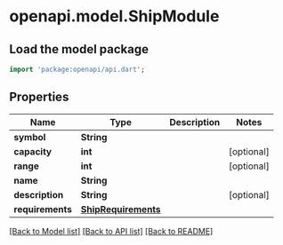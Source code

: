 # openapi.model.ShipModule

## Load the model package
```dart
import 'package:openapi/api.dart';
```

## Properties
Name | Type | Description | Notes
------------ | ------------- | ------------- | -------------
**symbol** | **String** |  | 
**capacity** | **int** |  | [optional] 
**range** | **int** |  | [optional] 
**name** | **String** |  | 
**description** | **String** |  | [optional] 
**requirements** | [**ShipRequirements**](ShipRequirements.md) |  | 

[[Back to Model list]](../README.md#documentation-for-models) [[Back to API list]](../README.md#documentation-for-api-endpoints) [[Back to README]](../README.md)


